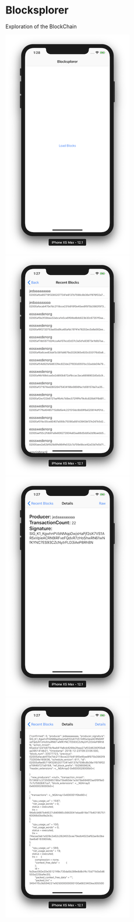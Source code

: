 # Blocksplorer
Exploration of the BlockChain

![alt text](https://github.com/davidjackman/Blocksplorer/blob/master/images/Home.png "Home View")
![alt text](https://github.com/davidjackman/Blocksplorer/blob/master/images/RecentBlocks.png "Recent Blocks")
![alt text](https://github.com/davidjackman/Blocksplorer/blob/master/images/Details.png "Detail View")
![alt text](https://github.com/davidjackman/Blocksplorer/blob/master/images/Raw.png "Raw View")
